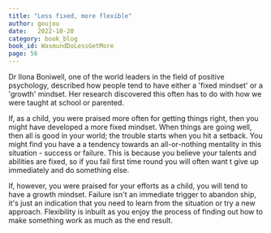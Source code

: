 ```yaml
---
title: "Less fixed, more flexible"
author: goujou
date:   2022-10-20
category: book_blog
book_id: WasmundDoLessGetMore
page: 56
---
```

Dr Ilona Boniwell, one of the world leaders in the field of positive psychology, described how people tend to have either a 'fixed mindset' or a 'growth' mindset. Her research discovered this often has to do with how we were taught at school or parented.

If, as a child, you were praised more often for getting things right, then you might have developed a more fixed mindset. When things are going well, then all is good in your world; the trouble starts when you hit a setback. You might find you have a a tendency towards an all-or-nothing mentality in this situation - success or failure. This is because you believe your talents and abilities are fixed, so if you fail first time round you will often want t give up immediately and do something else.

If, however, you were praised for your efforts as a child, you will tend to have a growth mindset. Failure isn't an immediate trigger to abandon ship, it's just an indication that you need to learn from the situation or try a new approach. Flexibility is inbuilt as you enjoy the process of finding out how to make something work as much as the end result.
